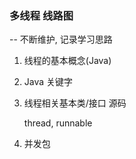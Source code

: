 ### 多线程 线路图

-- 不断维护, 记录学习思路

1. 线程的基本概念(Java)

2. Java 关键字

3. 线程相关基本类/接口 源码

    thread, runnable
    
4. 并发包